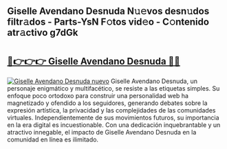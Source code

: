 ## Giselle Avendano Desnuda N𝚞𝚎vos desn𝚞dos filtr𝚊dos - Parts-YsN F𝚘tos vid𝚎o - C𝚘ntenido atr𝚊ctivo g7dGk

# <h2><a href="http://mb8jg4.tromn.icu/?c=Giselle+Avendano+Desnuda">🔗👉👉👉 Giselle Avendano Desnuda 🔗🔗</a></h2>

[![Giselle Avendano Desnuda nuevo](https://i.imgur.com/pEAQMta.gif)](http://mb8jg4.tromn.icu/?c=Giselle+Avendano+Desnuda)
Giselle Avendano Desnuda, un personaje enigmático y multifacético, se resiste a las etiquetas simples. Su enfoque poco ortodoxo para construir una personalidad web ha magnetizado y ofendido a los seguidores, generando debates sobre la expresión artística, la privacidad y las complejidades de las comunidades virtuales. Independientemente de sus movimientos futuros, su importancia en la era digital es incuestionable. Con una dedicación inquebrantable y un atractivo innegable, el impacto de Giselle Avendano Desnuda en la comunidad en línea es ilimitado.
